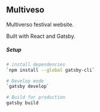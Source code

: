 ## Multiveso

Multiverso festival website.

Built with React and Gatsby.

##### Setup

```bash
# install dependencies
`npm install --global gatsby-cli`

# Develop mode
`gatsby develop`

# Build for production
gatsby build
```
